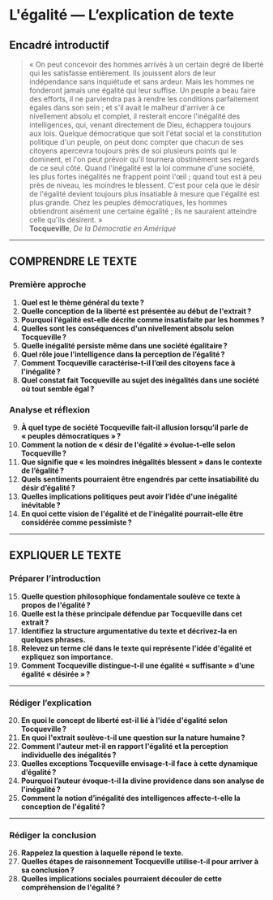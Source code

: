 # L'égalité — L’explication de texte

## Encadré introductif
> « On peut concevoir des hommes arrivés à un certain degré de liberté qui les satisfasse entièrement. Ils jouissent alors de leur indépendance sans inquiétude et sans ardeur. Mais les hommes ne fonderont jamais une égalité qui leur suffise. Un peuple a beau faire des efforts, il ne parviendra pas à rendre les conditions parfaitement égales dans son sein ; et s'il avait le malheur d'arriver à ce nivellement absolu et complet, il resterait encore l'inégalité des intelligences, qui, venant directement de Dieu, échappera toujours aux lois. Quelque démocratique que soit l'état social et la constitution politique d'un peuple, on peut donc compter que chacun de ses citoyens apercevra toujours près de soi plusieurs points qui le dominent, et l'on peut prévoir qu'il tournera obstinément ses regards de ce seul côté. Quand l'inégalité est la loi commune d'une société, les plus fortes inégalités ne frappent point l'œil ; quand tout est à peu près de niveau, les moindres le blessent. C'est pour cela que le désir de l'égalité devient toujours plus insatiable à mesure que l'égalité est plus grande. Chez les peuples démocratiques, les hommes obtiendront aisément une certaine égalité ; ils ne sauraient atteindre celle qu'ils désirent. »  
> **Tocqueville**, _De la Démocratie en Amérique_

---

## COMPRENDRE LE TEXTE

### Première approche

1. **Quel est le thème général du texte ?**  
2. **Quelle conception de la liberté est présentée au début de l'extrait ?**  
3. **Pourquoi l’égalité est-elle décrite comme insatisfaite par les hommes ?**  
4. **Quelles sont les conséquences d'un nivellement absolu selon Tocqueville ?**  
5. **Quelle inégalité persiste même dans une société égalitaire ?**  
6. **Quel rôle joue l’intelligence dans la perception de l’égalité ?**  
7. **Comment Tocqueville caractérise-t-il l’œil des citoyens face à l'inégalité ?**  
8. **Quel constat fait Tocqueville au sujet des inégalités dans une société où tout semble égal ?**  

### Analyse et réflexion

9. **À quel type de société Tocqueville fait-il allusion lorsqu’il parle de « peuples démocratiques » ?**  
10. **Comment la notion de « désir de l'égalité » évolue-t-elle selon Tocqueville ?**  
11. **Que signifie que « les moindres inégalités blessent » dans le contexte de l’égalité ?**  
12. **Quels sentiments pourraient être engendrés par cette insatiabilité du désir d’égalité ?**  
13. **Quelles implications politiques peut avoir l’idée d'une inégalité inévitable ?**  
14. **En quoi cette vision de l'égalité et de l'inégalité pourrait-elle être considérée comme pessimiste ?**  

---

## EXPLIQUER LE TEXTE

### Préparer l’introduction

15. **Quelle question philosophique fondamentale soulève ce texte à propos de l'égalité ?**  
16. **Quelle est la thèse principale défendue par Tocqueville dans cet extrait ?**  
17. **Identifiez la structure argumentative du texte et décrivez-la en quelques phrases.**  
18. **Relevez un terme clé dans le texte qui représente l'idée d'égalité et expliquez son importance.**  
19. **Comment Tocqueville distingue-t-il une égalité « suffisante » d'une égalité « désirée » ?**

---

### Rédiger l’explication

20. **En quoi le concept de liberté est-il lié à l'idée d'égalité selon Tocqueville ?**  
21. **En quoi l'extrait soulève-t-il une question sur la nature humaine ?**  
22. **Comment l'auteur met-il en rapport l'égalité et la perception individuelle des inégalités ?**  
23. **Quelles exceptions Tocqueville envisage-t-il face à cette dynamique d’égalité ?**  
24. **Pourquoi l’auteur évoque-t-il la divine providence dans son analyse de l'inégalité ?**  
25. **Comment la notion d’inégalité des intelligences affecte-t-elle la conception de l'égalité ?**

---

### Rédiger la conclusion

26. **Rappelez la question à laquelle répond le texte.**  
27. **Quelles étapes de raisonnement Tocqueville utilise-t-il pour arriver à sa conclusion ?**  
28. **Quelles implications sociales pourraient découler de cette compréhension de l'égalité ?**